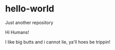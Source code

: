 # hello-world
Just another repository

Hi Humans!

I like big butts and i cannot lie, ya'll hoes be trippin!
